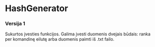 # HashGenerator  
  
### Versija 1  
Sukurtos įvesties funkcijos. Galima įvesti duomenis dvejais būdais: ranka per komandinę eilutę arba duomenis paimti iš .txt failo.
